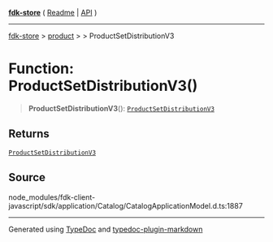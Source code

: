 [**fdk-store**](../../../README.md) ( [Readme](../../../README.md) \| [API](../../../API.md) )

---

[fdk-store](../../../API.md) > [product](../../README.md) > [<internal>](../README.md) > ProductSetDistributionV3

# Function: ProductSetDistributionV3()

> **ProductSetDistributionV3**(): [`ProductSetDistributionV3`](../type-aliases/type-alias.ProductSetDistributionV3.md)

## Returns

[`ProductSetDistributionV3`](../type-aliases/type-alias.ProductSetDistributionV3.md)

## Source

node_modules/fdk-client-javascript/sdk/application/Catalog/CatalogApplicationModel.d.ts:1887

---

Generated using [TypeDoc](https://typedoc.org/) and [typedoc-plugin-markdown](https://www.npmjs.com/package/typedoc-plugin-markdown)
